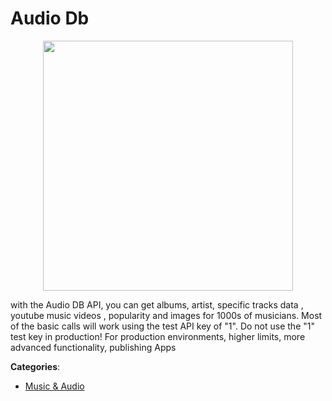 # Audio Db
<p align="center">
    <img width="400" src="https://raw.githubusercontent.com/apis-list/apis-list/apis/audio-db/logo_256x256.png" />
</p>

with the Audio DB API, you can get albums, artist, specific tracks data , youtube music videos , popularity and images for 1000s of musicians. Most of the basic calls will work using the test API key of "1".  Do not use the "1" test key in production! For production environments, higher limits, more advanced functionality, publishing Apps



**Categories**:
- [Music & Audio](https://github.com/apis-list/apis-list#music-and-audio)




